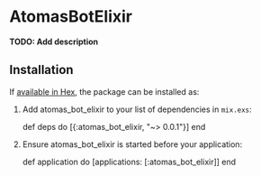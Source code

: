 # AtomasBotElixir

**TODO: Add description**

## Installation

If [available in Hex](https://hex.pm/docs/publish), the package can be installed as:

  1. Add atomas_bot_elixir to your list of dependencies in `mix.exs`:

        def deps do
          [{:atomas_bot_elixir, "~> 0.0.1"}]
        end

  2. Ensure atomas_bot_elixir is started before your application:

        def application do
          [applications: [:atomas_bot_elixir]]
        end


